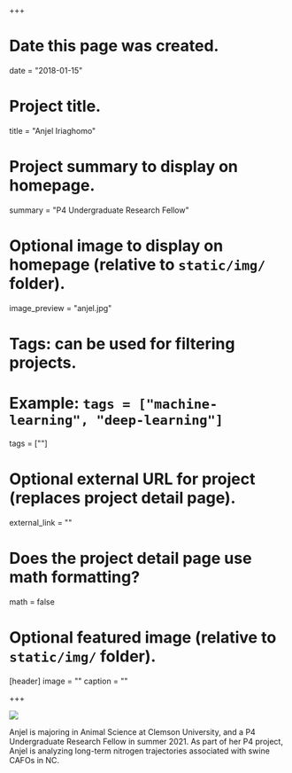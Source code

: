 +++
# Date this page was created.
date = "2018-01-15"

# Project title.
title = "Anjel Iriaghomo"

# Project summary to display on homepage.
summary = "P4 Undergraduate Research Fellow"

# Optional image to display on homepage (relative to `static/img/` folder).
image_preview = "anjel.jpg"

# Tags: can be used for filtering projects.
# Example: `tags = ["machine-learning", "deep-learning"]`
tags = [""]

# Optional external URL for project (replaces project detail page).
external_link = ""

# Does the project detail page use math formatting?
math = false

# Optional featured image (relative to `static/img/` folder).
[header]
image = ""
caption = ""

+++

![](/img/anjel.jpg)

Anjel is majoring in Animal Science at Clemson University, and a P4 Undergraduate Research Fellow in summer 2021. As part of her P4 project, Anjel is analyzing long-term nitrogen trajectories associated with swine CAFOs in NC.    
